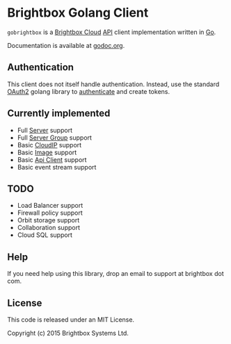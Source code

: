 # Brightbox Golang Client

`gobrightbox` is a [Brightbox Cloud](https://www.brightbox.com) [API](https://api.gb1.brightbox.com/1.0/)
client implementation written in [Go](http://golang.org/).

Documentation is available at [godoc.org](godoc.org/github.com/brightbox/gobrightbox).

## Authentication

This client does not itself handle authentication. Instead, use the standard
[OAuth2](https://godoc.org/golang.org/x/oauth2) golang library to
[authenticate](https://api.gb1.brightbox.com/1.0/#authentication) and create
tokens.

## Currently implemented

* Full [Server](https://api.gb1.brightbox.com/1.0/#server) support
* Full [Server Group](https://api.gb1.brightbox.com/1.0/#server_group) support
* Basic [CloudIP](https://api.gb1.brightbox.com/1.0/#cloud_ip) support
* Basic [Image](https://api.gb1.brightbox.com/1.0/#image) support
* Basic [Api Client](https://api.gb1.brightbox.com/1.0/#api_client) support
* Basic event stream support

## TODO

* Load Balancer support
* Firewall policy support
* Orbit storage support
* Collaboration support
* Cloud SQL support

## Help

If you need help using this library, drop an email to support at brightbox dot com.

## License

This code is released under an MIT License.

Copyright (c) 2015 Brightbox Systems Ltd.
